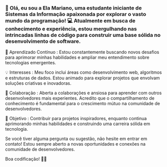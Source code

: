 ### 👋 Olá, eu sou a Ela Mariano, uma estudante iniciante de Sistemas da Informação apaixonada por explorar o vasto mundo da programação! 💻 Atualmente em busca de conhecimento e experiência, estou mergulhando nas intrincadas linhas de código para construir uma base sólida no desenvolvimento de software.

🌱 Aprendizado Contínuo : Estou constantemente buscando novos desafios para aprimorar minhas habilidades e ampliar meu entendimento sobre tecnologias emergentes.

💡 Interesses : Meu foco inclui áreas como desenvolvimento web, algoritmos e estruturas de dados. Estou animado para explorar projetos que envolvam soluções criativas e inovadoras.

🤝 Colaboração : Aberta a colaborações e ansiosa para aprender com outros desenvolvedores mais experientes. Acredito que o compartilhamento de conhecimento é fundamental para o crescimento mútuo na comunidade de desenvolvedores.

🚀 Objetivo : Contribuir para projetos inspiradores, enquanto continua aprimorando minhas habilidades e construindo uma carreira sólida em tecnologia.

Se você tiver alguma pergunta ou sugestão, não hesite em entrar em contato! Estou sempre aberto a novas oportunidades e conexões na comunidade de desenvolvedores.

Boa codificação! 🚀✨

<!--
**ElaMariano/ElaMariano** is a ✨ _special_ ✨ repository because its `README.md` (this file) appears on your GitHub profile.

Here are some ideas to get you started:

- 🔭 I’m currently working on ...
- 🌱 I’m currently learning ...
- 👯 I’m looking to collaborate on ...
- 🤔 I’m looking for help with ...
- 💬 Ask me about ...
- 📫 How to reach me: ...
- 😄 Pronouns: ...
- ⚡ Fun fact: ...
-->
